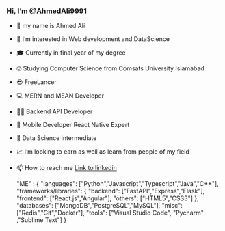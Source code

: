 ### Hi, I’m @AhmedAli9991
- 👋 my name is Ahmed Ali
- 👀 I’m interested in Web development and DataScience
- :mortar_board: Currently in final year of my degree
- :nerd_face: Studying Computer Science from Comsats University Islamabad
- :sunglasses: FreeLancer
- :computer: MERN and MEAN Developer
- 👨‍💻 Backend API Developer 
- :iphone: Mobile Developer React Native Expert
- :floppy_disk: Data Science intermediate
- 📈 I’m looking to earn as well as learn from people of my field
- 📫 How to reach me [Link to linkedin](https://www.linkedin.com/in/ahmed-ali-a8b415215/)

  "ME" : {
    "languages": ["Python","Javascript","Typescript","Java","C++"],
    "frameworks/libraries": {
      "backend": ["FastAPI","Express","Flask"],
      "frontend": ["React.js","Angular"],
      "others": ["HTML5","CSS3"]
    },
    "databases": ["MongoDB","PostgreSQL","MySQL"],
    "misc": ["Redis","Git","Docker"],
    "tools": ["Visual Studio Code", "Pycharm" ,"Sublime Text"]
  }

<!---
AhmedAli9991/AhmedAli9991 is a ✨ special ✨ repository because its `README.md` (this file) appears on your GitHub profile.
You can click the Preview link to take a look at your changes.
--->
